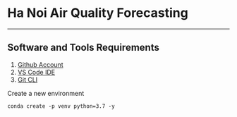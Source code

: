 # Ha Noi Air Quality Forecasting
---
## Software and Tools Requirements

1. [Github Account](https://github.com)
2. [VS Code IDE](https://code.visualstudio.com)
3. [Git CLI](https://git-scm.com/book/en/v2/Getting-Started-The-Command-Line)

Create a new environment

```
conda create -p venv python=3.7 -y
```
